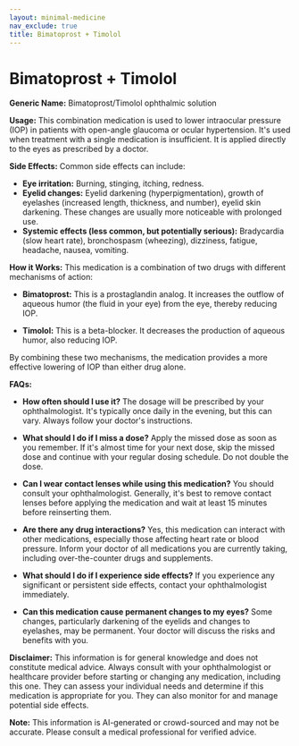 ```yaml
---
layout: minimal-medicine
nav_exclude: true
title: Bimatoprost + Timolol
---
```


# Bimatoprost + Timolol

**Generic Name:** Bimatoprost/Timolol ophthalmic solution

**Usage:**  This combination medication is used to lower intraocular pressure (IOP) in patients with open-angle glaucoma or ocular hypertension. It's used when treatment with a single medication is insufficient.  It is applied directly to the eyes as prescribed by a doctor.

**Side Effects:**  Common side effects can include:

* **Eye irritation:** Burning, stinging, itching, redness.
* **Eyelid changes:**  Eyelid darkening (hyperpigmentation), growth of eyelashes (increased length, thickness, and number),  eyelid skin darkening. These changes are usually more noticeable with prolonged use.
* **Systemic effects (less common, but potentially serious):**  Bradycardia (slow heart rate), bronchospasm (wheezing), dizziness, fatigue, headache, nausea, vomiting.


**How it Works:** This medication is a combination of two drugs with different mechanisms of action:

* **Bimatoprost:**  This is a prostaglandin analog. It increases the outflow of aqueous humor (the fluid in your eye) from the eye, thereby reducing IOP.

* **Timolol:** This is a beta-blocker. It decreases the production of aqueous humor, also reducing IOP.

By combining these two mechanisms, the medication provides a more effective lowering of IOP than either drug alone.

**FAQs:**

* **How often should I use it?**  The dosage will be prescribed by your ophthalmologist. It's typically once daily in the evening, but this can vary.  Always follow your doctor's instructions.

* **What should I do if I miss a dose?**  Apply the missed dose as soon as you remember. If it's almost time for your next dose, skip the missed dose and continue with your regular dosing schedule. Do not double the dose.

* **Can I wear contact lenses while using this medication?**  You should consult your ophthalmologist.  Generally, it's best to remove contact lenses before applying the medication and wait at least 15 minutes before reinserting them.

* **Are there any drug interactions?** Yes, this medication can interact with other medications, especially those affecting heart rate or blood pressure.  Inform your doctor of all medications you are currently taking, including over-the-counter drugs and supplements.

* **What should I do if I experience side effects?**  If you experience any significant or persistent side effects, contact your ophthalmologist immediately.

* **Can this medication cause permanent changes to my eyes?**  Some changes, particularly darkening of the eyelids and changes to eyelashes, may be permanent.  Your doctor will discuss the risks and benefits with you.


**Disclaimer:** This information is for general knowledge and does not constitute medical advice. Always consult with your ophthalmologist or healthcare provider before starting or changing any medication, including this one.  They can assess your individual needs and determine if this medication is appropriate for you.  They can also monitor for and manage potential side effects.


**Note:** This information is AI-generated or crowd-sourced and may not be accurate. Please consult a medical professional for verified advice.